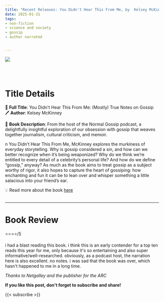 ```yaml
---
title: "Recent Releases: You Didn't Hear This From Me, by  Kelsey McKinney"
date: 2025-01-31
tags: 
- non-fiction
- science and society
- gossip
- author narrated


---
```


![](https://www.hachettebookgroup.com/wp-content/uploads/2024/05/9781538757406_71f373.jpg)

<br>
<br>

# Title Details

📕 **Full Title**: You Didn't Hear This From Me: (Mostly) True Notes on Gossip
 \
🖊 **Author**:  Kelsey McKinney

🔎 **Book Description**: From the host of the Normal Gossip podcast, a delightfully insightful exploration of our obsession with gossip that weaves together journalism, cultural criticism, and memoir.

n You Didn’t Hear This From Me, McKinney explores the murkiness of everyday storytelling. Why is gossip considered a sin, and how can we better recognize when it’s being weaponized? Why do we think we’re entitled to every detail of a celebrity’s personal life? And how do we define “gossip,” anyway? As much as the book aims to treat gossip as a subject worthy of rigor, it also hopes to capture the heart of gossiping: how enchanting and fun it can be to lean over and whisper something a little salacious into your friend’s ear.


💡️ Read more about the book [here](https://www.hachettebookgroup.com/titles/kelsey-mckinney/you-didnt-hear-this-from-me/9781538757406/?lens=grand-central-publishing)
<br>
<br>

---

# Book Review

⭐⭐⭐⭐/5

i had a blast reading this book. i think this is an early contender for a top ten reads this year for me, only because it's so entertaining and also super informative/well-researched. obviously, as a podcast host, the narration here is also excellent. no notes. i was sad that the book was over, which hasn't happened to me in a long time.

_Thanks to Netgalley and the publisher for the ARC_

**If you like this post, don't forget to subscribe and share!**

{{< subscribe >}}
